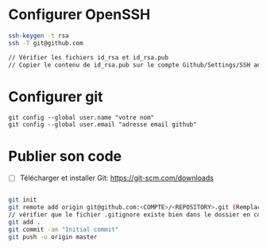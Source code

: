 # Configurer OpenSSH

```bash
ssh-keygen -t rsa 
ssh -T git@github.com

// Vérifier les fichiers id_rsa et id_rsa.pub
// Copier le contenu de id_rsa.pub sur le compte Github/Settings/SSH and GPG
```

# Configurer git

```
git config --global user.name "votre nom"
git config --global user.email "adresse email github"
```

# Publier son code

- [ ] Télécharger et installer Git: https://git-scm.com/downloads

```bash

git init
git remote add origin git@github.com:<COMPTE>/<REPOSITORY>.git (Remplacer COMPTe et REPOSITORY)
// vérifier que le fichier .gitignore existe bien dans le dossier en cours
git add .
git commit -am "Initial commit"
git push -u origin master

```
